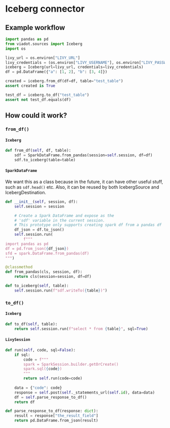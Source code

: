 # Iceberg connector
## Example workflow
```python
import pandas as pd
from viadot.sources import Iceberg
import os

livy_url = os.environ["LIVY_URL"]
livy_credentials = (os.environ["LIVY_USERNAME"], os.environ["LIVY_PASSWORD"])
iceberg = Iceberg(url=livy_url, credentials=livy_credentials)
df = pd.DataFrame({"a": [1, 2], "b": [3, 4]})

created = iceberg.from_df(df=df, table="test_table")
assert created is True

test_df = iceberg.to_df("test_table")
assert not test_df.equals(df)
```

## How could it work?
### `from_df()`
#### `Iceberg`
```python
def from_df(self, df, table):
    sdf = SparkDataFrame.from_pandas(session=self.session, df=df)
    sdf.to_iceberg(table=table)
```

#### `SparkDataFrame`
We want this as a class because in the future,
it can have other useful stuff, such as `sdf.head()` etc.
Also, it can be reused by both IcebergSource and IcebergDestination.

```python
def __init__(self, session, df):
    self.session = session

    # Create a Spark DataFrame and expose as the
    # 'sdf' variable in the current session.
    # This prototype only supports creating spark df from a pandas df
    df_json = df.to_json()
    self.session.run(
        f"""
import pandas as pd
df = pd.from_json({df_json})
sfd = spark.DataFrame.from_pandas(df)
""")

@classmethod
def from_pandas(cls, session, df):
    return cls(session=session, df=df)

def to_iceberg(self, table):
    self.session.run(f"sdf.writeTo({table})")
```

### `to_df()`
#### `Iceberg`
```python
def to_df(self, table):
    return self.session.run(f"select * from {table}", sql=True)
```

#### `LivySession`
```python
def run(self, code, sql=False):
    if sql:
        code = f"""
        spark = SparkSession.builder.getOrCreate()
        spark.sql({code})
        """
        return self.run(code=code)
    
    data = {"code": code}
    response = self.post(self._statements_url(self.id), data=data)
    df = self.parse_response_to_df()
    return df

def parse_response_to_df(response: dict):
    result = response["the_result_field"]
    return pd.DataFrame.from_json(result)
```